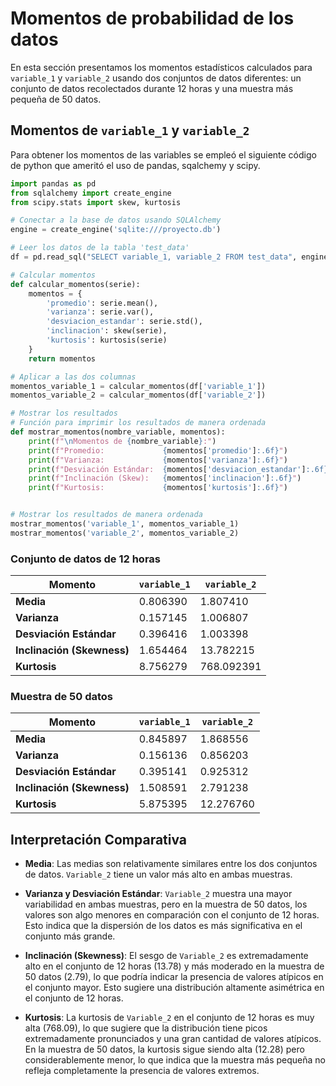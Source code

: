 # Momentos de probabilidad de los datos

En esta sección presentamos los momentos estadísticos calculados para `variable_1` y `variable_2` usando dos conjuntos de datos diferentes: un conjunto de datos recolectados durante 12 horas y una muestra más pequeña de 50 datos.

## Momentos de `variable_1` y `variable_2`

Para obtener los momentos de las variables se empleó el siguiente código de python que ameritó el uso de pandas, sqalchemy y scipy.
```python title="calculo_momentos.py"
import pandas as pd
from sqlalchemy import create_engine
from scipy.stats import skew, kurtosis

# Conectar a la base de datos usando SQLAlchemy
engine = create_engine('sqlite:///proyecto.db')

# Leer los datos de la tabla 'test_data'
df = pd.read_sql("SELECT variable_1, variable_2 FROM test_data", engine)

# Calcular momentos
def calcular_momentos(serie):
    momentos = {
        'promedio': serie.mean(),
        'varianza': serie.var(),
        'desviacion_estandar': serie.std(),
        'inclinacion': skew(serie),
        'kurtosis': kurtosis(serie)
    }
    return momentos

# Aplicar a las dos columnas
momentos_variable_1 = calcular_momentos(df['variable_1'])
momentos_variable_2 = calcular_momentos(df['variable_2'])

# Mostrar los resultados
# Función para imprimir los resultados de manera ordenada
def mostrar_momentos(nombre_variable, momentos):
    print(f"\nMomentos de {nombre_variable}:")
    print(f"Promedio:             {momentos['promedio']:.6f}")
    print(f"Varianza:             {momentos['varianza']:.6f}")
    print(f"Desviación Estándar:  {momentos['desviacion_estandar']:.6f}")
    print(f"Inclinación (Skew):   {momentos['inclinacion']:.6f}")
    print(f"Kurtosis:             {momentos['kurtosis']:.6f}")


# Mostrar los resultados de manera ordenada
mostrar_momentos('variable_1', momentos_variable_1)
mostrar_momentos('variable_2', momentos_variable_2)

```
### Conjunto de datos de 12 horas

| Momento                 | `variable_1` | `variable_2` |
|-------------------------|--------------|--------------|
| **Media**               | 0.806390     | 1.807410     |
| **Varianza**            | 0.157145     | 1.006807     |
| **Desviación Estándar**  | 0.396416     | 1.003398     |
| **Inclinación (Skewness)** | 1.654464  | 13.782215    |
| **Kurtosis**            | 8.756279     | 768.092391   |

### Muestra de 50 datos

| Momento                 | `variable_1`  | `variable_2`  |
|-------------------------|---------------|---------------|
| **Media**               | 0.845897      | 1.868556      |
| **Varianza**            | 0.156136      | 0.856203      |
| **Desviación Estándar**  | 0.395141      | 0.925312      |
| **Inclinación (Skewness)** | 1.508591   | 2.791238      |
| **Kurtosis**            | 5.875395      | 12.276760     |

## Interpretación Comparativa

- **Media**: Las medias son relativamente similares entre los dos conjuntos de datos. `Variable_2` tiene un valor más alto en ambas muestras.
  
- **Varianza y Desviación Estándar**: `Variable_2` muestra una mayor variabilidad en ambas muestras, pero en la muestra de 50 datos, los valores son algo menores en comparación con el conjunto de 12 horas. Esto indica que la dispersión de los datos es más significativa en el conjunto más grande.

- **Inclinación (Skewness)**: El sesgo de `Variable_2` es extremadamente alto en el conjunto de 12 horas (13.78) y más moderado en la muestra de 50 datos (2.79), lo que podría indicar la presencia de valores atípicos en el conjunto mayor. Esto sugiere una distribución altamente asimétrica en el conjunto de 12 horas.

- **Kurtosis**: La kurtosis de `Variable_2` en el conjunto de 12 horas es muy alta (768.09), lo que sugiere que la distribución tiene picos extremadamente pronunciados y una gran cantidad de valores atípicos. En la muestra de 50 datos, la kurtosis sigue siendo alta (12.28) pero considerablemente menor, lo que indica que la muestra más pequeña no refleja completamente la presencia de valores extremos.


